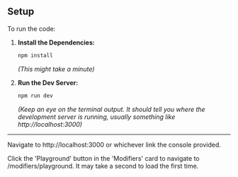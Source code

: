 ## Setup

To run the code:

1.  **Install the Dependencies:**

    ```bash
    npm install
    ```

    _(This might take a minute)_

2.  **Run the Dev Server:**

    ```bash
    npm run dev
    ```

    _(Keep an eye on the terminal output. It should tell you where the development server is running, usually something like http://localhost:3000)_

---

Navigate to http://localhost:3000 or whichever link the console provided.

Click the 'Playground' button in the 'Modifiers' card to navigate to /modifiers/playground. It may take a second to load the first time.
